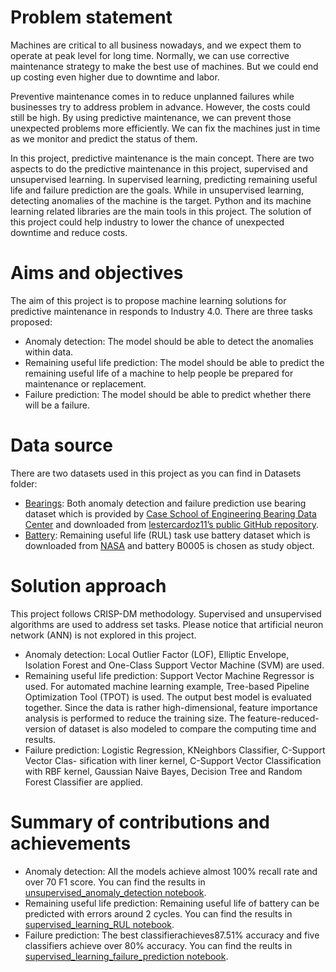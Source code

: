 # Problem statement
Machines are critical to all business nowadays, and we expect them to operate at peak level for long time. Normally, we can use corrective maintenance strategy to make the best use of machines. But we could end up costing even higher due to downtime and labor.

Preventive maintenance comes in to reduce unplanned failures while businesses try to address problem in advance. However, the costs could still be high. By using predictive maintenance, we can prevent those unexpected problems more efficiently. We can fix the machines just in time as we monitor and predict the status of them.

In this project, predictive maintenance is the main concept. There are two aspects to do the predictive maintenance in this project, supervised and unsupervised learning. In supervised learning, predicting remaining useful life and failure prediction are the goals. While in unsupervised learning, detecting anomalies of the machine is the target. Python and its machine learning related libraries are the main tools in this project. The solution of this project could help industry to lower the chance of unexpected downtime and reduce costs.

# Aims and objectives
The aim of this project is to propose machine learning solutions for predictive maintenance in responds to Industry 4.0. There are three tasks proposed:
* Anomaly detection: The model should be able to detect the anomalies within data.
* Remaining useful life prediction: The model should be able to predict the remaining useful life of a machine to help people be prepared for maintenance or replacement.
* Failure prediction: The model should be able to predict whether there will be a failure.

# Data source
There are two datasets used in this project as you can find in Datasets folder:
* [Bearings](https://github.com/Yi-Chen-Lin2019/Predictive-maintenance-with-machine-learning/tree/master/Datasets/bearings): Both anomaly detection and failure prediction use bearing dataset which is provided by [Case School of Engineering Bearing Data Center](https://engineering.case.edu/bearingdatacenter/download-data-file) and downloaded from [lestercardoz11’s public GitHub repository](https://github.com/lestercardoz11/fault-detection-for-predictive-maintenance-in-industry-4.0.git).
* [Battery](https://github.com/Yi-Chen-Lin2019/Predictive-maintenance-with-machine-learning/tree/master/Datasets/battery): Remaining useful life (RUL) task use battery dataset which is downloaded from [NASA](https://ti.arc.nasa.gov/tech/dash/groups/pcoe/prognostic-data-repository/#battery) and battery B0005 is chosen as study object.

# Solution approach
This project follows CRISP-DM methodology. Supervised and unsupervised algorithms are used to address set tasks. Please notice that artificial neuron network (ANN) is not explored in this project.
* Anomaly detection: Local Outlier Factor (LOF), Elliptic Envelope, Isolation Forest and One-Class Support Vector Machine (SVM) are used.
* Remaining useful life prediction: Support Vector Machine Regressor is used. For automated machine learning example, Tree-based Pipeline Optimization Tool (TPOT) is used. The output best model is evaluated together. Since the data is rather high-dimensional, feature importance analysis is performed to reduce the training size. The feature-reduced-version of dataset is also modeled to compare the computing time and results.
* Failure prediction: Logistic Regression, KNeighbors Classifier, C-Support Vector Clas- sification with liner kernel, C-Support Vector Classification with RBF kernel, Gaussian Naive Bayes, Decision Tree and Random Forest Classifier are applied.

# Summary of contributions and achievements
* Anomaly detection: All the models achieve almost 100% recall rate and over 70 F1 score. You can find the results in [unsupervised_anomaly_detection notebook](https://github.com/Yi-Chen-Lin2019/Predictive-maintenance-with-machine-learning/blob/master/unsupervised_anomaly_detection.ipynb).
* Remaining useful life prediction: Remaining useful life of battery can be predicted with errors around 2 cycles. You can find the results in [supervised_learning_RUL notebook](https://github.com/Yi-Chen-Lin2019/Predictive-maintenance-with-machine-learning/blob/master/supervised_learning_RUL.ipynb).
* Failure prediction: The best classifierachieves87.51% accuracy and five classifiers achieve over 80% accuracy. You can find the reults in [supervised_learning_failure_prediction notebook](https://github.com/Yi-Chen-Lin2019/Predictive-maintenance-with-machine-learning/blob/master/supervised_learning_failure_prediction.ipynb).
